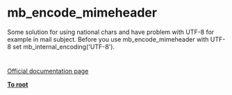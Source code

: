# mb_encode_mimeheader





Some solution for using national chars and have problem with UTF-8 for example in mail subject. Before you use mb_encode_mimeheader with UTF-8 set mb_internal_encoding(&apos;UTF-8&apos;).

  

#

[Official documentation page](https://www.php.net/manual/en/function.mb-encode-mimeheader.php)

**[To root](/README.md)**